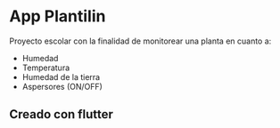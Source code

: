 # App Plantilin

Proyecto escolar con la finalidad de monitorear una planta en cuanto a:
- Humedad
- Temperatura
- Humedad de la tierra
- Aspersores (ON/OFF)

## Creado con flutter
